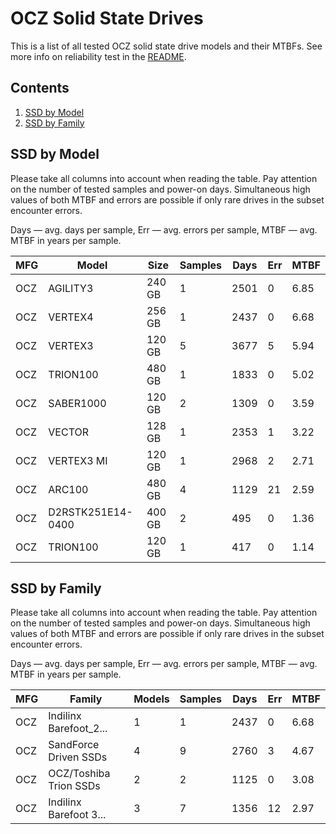 OCZ Solid State Drives
======================

This is a list of all tested OCZ solid state drive models and their MTBFs. See
more info on reliability test in the [README](https://github.com/linuxhw/EnterpriseDrive).

Contents
--------

1. [ SSD by Model  ](#ssd-by-model)
2. [ SSD by Family ](#ssd-by-family)

SSD by Model
------------

Please take all columns into account when reading the table. Pay attention on the
number of tested samples and power-on days. Simultaneous high values of both MTBF
and errors are possible if only rare drives in the subset encounter errors.

Days — avg. days per sample,
Err  — avg. errors per sample,
MTBF — avg. MTBF in years per sample.

| MFG       | Model              | Size   | Samples | Days  | Err   | MTBF   |
|-----------|--------------------|--------|---------|-------|-------|--------|
| OCZ       | AGILITY3           | 240 GB | 1       | 2501  | 0     | 6.85   |
| OCZ       | VERTEX4            | 256 GB | 1       | 2437  | 0     | 6.68   |
| OCZ       | VERTEX3            | 120 GB | 5       | 3677  | 5     | 5.94   |
| OCZ       | TRION100           | 480 GB | 1       | 1833  | 0     | 5.02   |
| OCZ       | SABER1000          | 120 GB | 2       | 1309  | 0     | 3.59   |
| OCZ       | VECTOR             | 128 GB | 1       | 2353  | 1     | 3.22   |
| OCZ       | VERTEX3 MI         | 120 GB | 1       | 2968  | 2     | 2.71   |
| OCZ       | ARC100             | 480 GB | 4       | 1129  | 21    | 2.59   |
| OCZ       | D2RSTK251E14-0400  | 400 GB | 2       | 495   | 0     | 1.36   |
| OCZ       | TRION100           | 120 GB | 1       | 417   | 0     | 1.14   |

SSD by Family
-------------

Please take all columns into account when reading the table. Pay attention on the
number of tested samples and power-on days. Simultaneous high values of both MTBF
and errors are possible if only rare drives in the subset encounter errors.

Days — avg. days per sample,
Err  — avg. errors per sample,
MTBF — avg. MTBF in years per sample.

| MFG       | Family                 | Models | Samples | Days  | Err   | MTBF   |
|-----------|------------------------|--------|---------|-------|-------|--------|
| OCZ       | Indilinx Barefoot_2... | 1      | 1       | 2437  | 0     | 6.68   |
| OCZ       | SandForce Driven SSDs  | 4      | 9       | 2760  | 3     | 4.67   |
| OCZ       | OCZ/Toshiba Trion SSDs | 2      | 2       | 1125  | 0     | 3.08   |
| OCZ       | Indilinx Barefoot 3... | 3      | 7       | 1356  | 12    | 2.97   |
